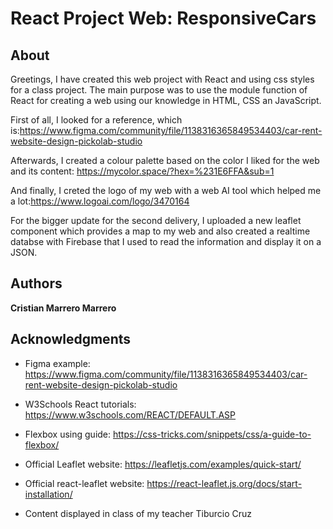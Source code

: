 # React Project Web: ResponsiveCars

## About

Greetings, I have created this web project with React and using css styles for a class project. The main purpose was to use the module function of React for creating a web using our knowledge in HTML, CSS an JavaScript. 

First of all, I looked for a reference, which is:https://www.figma.com/community/file/1138316365849534403/car-rent-website-design-pickolab-studio

Afterwards, I created a colour palette based on the color I liked for the web and its content:
https://mycolor.space/?hex=%231E6FFA&sub=1

And finally, I creted the logo of my web with a web AI tool which helped me a lot:https://www.logoai.com/logo/3470164

For the bigger update for the second delivery, I uploaded a new leaflet component which provides a map to my web and also
created a realtime databse with Firebase that I used to read the information and display it on a JSON.


## Authors

 **Cristian Marrero Marrero** 

 ## Acknowledgments

 - Figma example: https://www.figma.com/community/file/1138316365849534403/car-rent-website-design-pickolab-studio

 - W3Schools React tutorials: https://www.w3schools.com/REACT/DEFAULT.ASP

 - Flexbox using guide: https://css-tricks.com/snippets/css/a-guide-to-flexbox/

 - Official Leaflet website: https://leafletjs.com/examples/quick-start/

 - Official react-leaflet website: https://react-leaflet.js.org/docs/start-installation/

 - Content displayed in class of my teacher Tiburcio Cruz